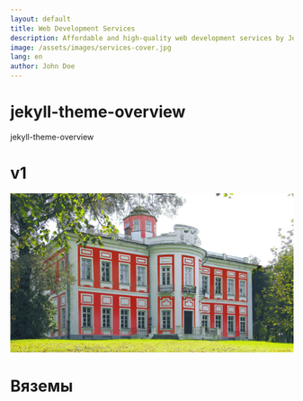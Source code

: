 ```yaml
---
layout: default
title: Web Development Services
description: Affordable and high-quality web development services by John Doe.
image: /assets/images/services-cover.jpg
lang: en
author: John Doe
---
```


# jekyll-theme-overview
jekyll-theme-overview

# v1

![](vyazemy-museum-1600.jpg)


# Вяземы


